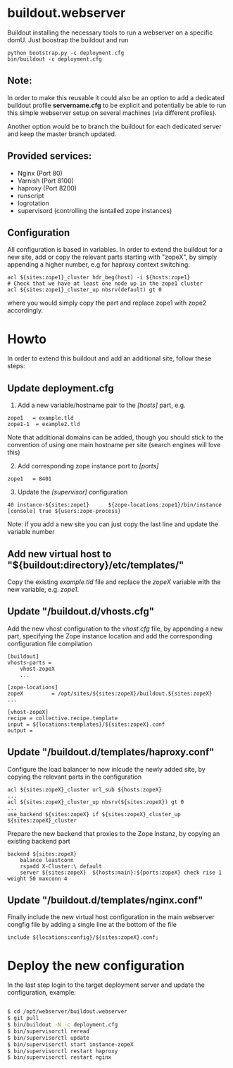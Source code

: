 buildout.webserver
=================

Buildout installing the necessary tools to run a webserver on a specific domU.
Just boostrap the buildout and run

    python bootstrap.py -c deployment.cfg
    bin/buildout -c deployment.cfg


Note:
-----

In order to make this reusable it could also be an option to add a dedicated 
buildout profile **servername.cfg** to be explicit and potentially be able to
run this simple webserver setup on several machines (via different profiles).

Another option would be to branch the buildout for each dedicated server and
keep the master branch updated.


Provided services:
------------------

* Nginx (Port 80)
* Varnish (Port 8100)
* haproxy (Port 8200)
* runscript
* logrotation
* supervisord (controlling the isntalled zope instances)

Configuration
------------

All configuration is based in variables. In order to extend the buildout for
a new site, add or copy the relevant parts starting with "zopeX", by simply 
appending a higher number, e.g for haproxy context switching:

    acl ${sites:zope1}_cluster hdr_beg(host) -i ${hosts:zope1}
    # Check that we have at least one node up in the zope1 cluster
    acl ${sites:zope1}_cluster_up nbsrv(default) gt 0

where you would simply copy the part and replace zope1 with zope2 accordingly.

Howto
=====

In order to extend this buildout and add an additional site, follow these steps:


Update deployment.cfg
---------------------

1. Add a new variable/hostname pair to the *[hosts]* part, e.g.

```
zope1   = example.tld
zope1-1  = example2.tld 
```

Note that additional domains can be added, though you should stick to the
convention of using one main hostname per site (search engines will love this)

2. Add corresponding zope instance port to *[ports]*

```
zope1   = 8401
```

3. Update the *[supervisor]* configuration

```
40 instance-${sites:zope1}      ${zope-locations:zope1}/bin/instance [console] true ${users:zope-process}
```

Note: if you add a new site you can just copy the last line and update
the variable number


Add new virtual host to "${buildout:directory}/etc/templates/"
-----------------------------------------------------------

Copy the existing *example.tld* file and replace the *zopeX* variable with the 
new variable, e.g. *zope1*.


Update "/buildout.d/vhosts.cfg"
-------------------------------

Add the new vhost configuration to the *vhost.cfg* file, by appending a new
part, specifying the Zope instance location and add the corresponding
configuration file compilation

```
[buildout]
vhosts-parts =
    vhost-zopeX
    ...

[zope-locations]
zopeX         = /opt/sites/${sites:zopeX}/buildout.${sites:zopeX}
...

[vhost-zopeX]
recipe = collective.recipe.template
input = ${locations:templates}/${sites:zopeX}.conf
output =
```

Update "/buildout.d/templates/haproxy.conf"
-------------------------------------------

Configure the load balancer to now inlcude the newly added site, by copying
the relevant parts in the configuration

```
acl ${sites:zopeX}_cluster url_sub ${hosts:zopeX}
...
acl ${sites:zopeX}_cluster_up nbsrv(${sites:zopeX}) gt 0
...
use_backend ${sites:zopeX} if ${sites:zopeX}_cluster_up ${sites:zopeX}_cluster
```

Prepare the new backend that proxies to the Zope instanz, by copying an
existing backend part

```
backend ${sites:zopeX}
    balance leastconn
    rspadd X-Cluster:\ default
    server ${sites:zopeX}  ${hosts:main}:${ports:zopeX} check rise 1 weight 50 maxconn 4
```

Update "/buildout.d/templates/nginx.conf"
-----------------------------------------

Finally include the new virtual host configuration in the main webserver
congfig file by adding a single line at the bottom of the file

```
include ${locations:config}/${sites:zopeX}.conf;
````


Deploy the new configuration
=============================

In the last step login to the target deployment server and update the 
configuration, example:

``` bash

$ cd /opt/webserver/buildout.webserver
$ git pull
$ bin/buildout -N -c deployment.cfg
$ bin/supervisorctl reread
$ bin/supervisorctl update
$ bin/supervisorctl start instance-zopeX
$ bin/supervisorctl restart haproxy
$ bin/supervisorctl restart nginx

```


